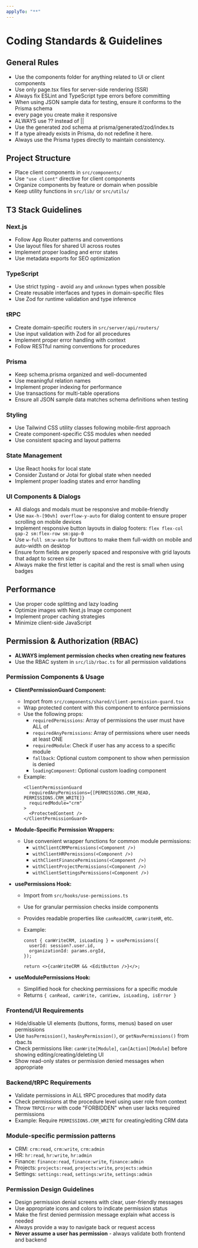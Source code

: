 ```yaml
---
applyTo: "**"
---
```


# Coding Standards & Guidelines

## General Rules

- Use the components folder for anything related to UI or client components
- Use only page.tsx files for server-side rendering (SSR)
- Always fix ESLint and TypeScript type errors before committing
- When using JSON sample data for testing, ensure it conforms to the Prisma schema
- every page you create make it responsive
- ALWAYS use ?? instead of ||
- Use the generated zod schema at prisma/generated/zod/index.ts
- If a type already exists in Prisma, do not redefine it here.
- Always use the Prisma types directly to maintain consistency.

## Project Structure

- Place client components in `src/components/`
- Use `"use client"` directive for client components
- Organize components by feature or domain when possible
- Keep utility functions in `src/lib/` or `src/utils/`

## T3 Stack Guidelines

### Next.js

- Follow App Router patterns and conventions
- Use layout files for shared UI across routes
- Implement proper loading and error states
- Use metadata exports for SEO optimization

### TypeScript

- Use strict typing - avoid `any` and `unknown` types when possible
- Create reusable interfaces and types in domain-specific files
- Use Zod for runtime validation and type inference

### tRPC

- Create domain-specific routers in `src/server/api/routers/`
- Use input validation with Zod for all procedures
- Implement proper error handling with context
- Follow RESTful naming conventions for procedures

### Prisma

- Keep schema.prisma organized and well-documented
- Use meaningful relation names
- Implement proper indexing for performance
- Use transactions for multi-table operations
- Ensure all JSON sample data matches schema definitions when testing

### Styling

- Use Tailwind CSS utility classes following mobile-first approach
- Create component-specific CSS modules when needed
- Use consistent spacing and layout patterns

### State Management

- Use React hooks for local state
- Consider Zustand or Jotai for global state when needed
- Implement proper loading states and error handling

### UI Components & Dialogs

- All dialogs and modals must be responsive and mobile-friendly
- Use `max-h-[90vh] overflow-y-auto` for dialog content to ensure proper scrolling on mobile devices
- Implement responsive button layouts in dialog footers: `flex flex-col gap-2 sm:flex-row sm:gap-0`
- Use `w-full sm:w-auto` for buttons to make them full-width on mobile and auto-width on desktop
- Ensure form fields are properly spaced and responsive with grid layouts that adapt to screen size
- Always make the first letter is capital and the rest is small when using badges

## Performance

- Use proper code splitting and lazy loading
- Optimize images with Next.js Image component
- Implement proper caching strategies
- Minimize client-side JavaScript

## Permission & Authorization (RBAC)

- **ALWAYS implement permission checks when creating new features**
- Use the RBAC system in `src/lib/rbac.ts` for all permission validations

### Permission Components & Usage

- **ClientPermissionGuard Component:**

  - Import from `src/components/shared/client-permission-guard.tsx`
  - Wrap protected content with this component to enforce permissions
  - Use the following props:
    - `requiredPermissions`: Array of permissions the user must have ALL of
    - `requiredAnyPermissions`: Array of permissions where user needs at least ONE
    - `requiredModule`: Check if user has any access to a specific module
    - `fallback`: Optional custom component to show when permission is denied
    - `loadingComponent`: Optional custom loading component
  - Example:
    ```tsx
    <ClientPermissionGuard
      requiredAnyPermissions={[PERMISSIONS.CRM_READ, PERMISSIONS.CRM_WRITE]}
      requiredModule="crm"
    >
      <ProtectedContent />
    </ClientPermissionGuard>
    ```

- **Module-Specific Permission Wrappers:**

  - Use convenient wrapper functions for common module permissions:
    - `withClientCRMPermissions(<Component />)`
    - `withClientHRPermissions(<Component />)`
    - `withClientFinancePermissions(<Component />)`
    - `withClientProjectPermissions(<Component />)`
    - `withClientSettingsPermissions(<Component />)`

- **usePermissions Hook:**

  - Import from `src/hooks/use-permissions.ts`
  - Use for granular permission checks inside components
  - Provides readable properties like `canReadCRM`, `canWriteHR`, etc.
  - Example:

    ```tsx
    const { canWriteCRM, isLoading } = usePermissions({
      userId: session?.user.id,
      organizationId: params.orgId,
    });

    return <>{canWriteCRM && <EditButton />}</>;
    ```

- **useModulePermissions Hook:**
  - Simplified hook for checking permissions for a specific module
  - Returns `{ canRead, canWrite, canView, isLoading, isError }`

### Frontend/UI Requirements

- Hide/disable UI elements (buttons, forms, menus) based on user permissions
- Use `hasPermission()`, `hasAnyPermission()`, or `getNavPermissions()` from rbac.ts
- Check permissions like: `canWrite[Module]`, `can[Action][Module]` before showing editing/creating/deleting UI
- Show read-only states or permission denied messages when appropriate

### Backend/tRPC Requirements

- Validate permissions in ALL tRPC procedures that modify data
- Check permissions at the procedure level using user role from context
- Throw `TRPCError` with code "FORBIDDEN" when user lacks required permissions
- Example: Require `PERMISSIONS.CRM_WRITE` for creating/editing CRM data

### Module-specific permission patterns

- CRM: `crm:read`, `crm:write`, `crm:admin`
- HR: `hr:read`, `hr:write`, `hr:admin`
- Finance: `finance:read`, `finance:write`, `finance:admin`
- Projects: `projects:read`, `projects:write`, `projects:admin`
- Settings: `settings:read`, `settings:write`, `settings:admin`

### Permission Design Guidelines

- Design permission denial screens with clear, user-friendly messages
- Use appropriate icons and colors to indicate permission status
- Make the first denied permission message explain what access is needed
- Always provide a way to navigate back or request access
- **Never assume a user has permission** - always validate both frontend and backend
